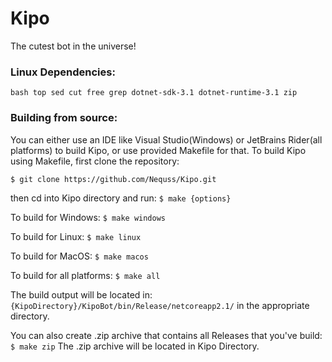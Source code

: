 # Kipo
The cutest bot in the universe!

### Linux Dependencies:
```bash top sed cut free grep dotnet-sdk-3.1 dotnet-runtime-3.1 zip```

### Building from source:
You can either use an IDE like Visual Studio(Windows) or JetBrains Rider(all platforms) to build Kipo, or use provided Makefile for that.
To build Kipo using Makefile, first clone the repository:

```$ git clone https://github.com/Nequss/Kipo.git```

then cd into Kipo directory and run:
```$ make {options}```

To build for Windows:
```$ make windows```

To build for Linux:
```$ make linux```

To build for MacOS:
```$ make macos```

To build for all platforms:
```$ make all```

The build output will be located in: ```{KipoDirectory}/KipoBot/bin/Release/netcoreapp2.1/``` in the appropriate directory.

You can also create .zip archive that contains all Releases that you've build: ```$ make zip```
The .zip archive will be located in Kipo Directory.

